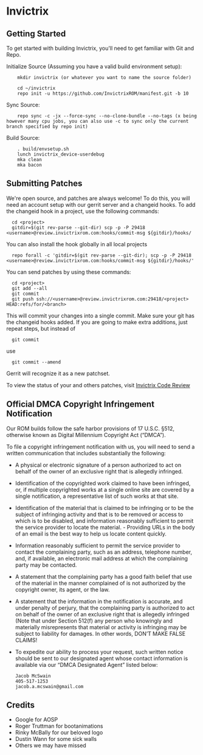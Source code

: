 # Invictrix

## Getting Started

To get started with building Invictrix, you'll need to get familiar with Git and Repo.

Initialize Source (Assuming you have a valid build environment setup):

        mkdir invictrix (or whatever you want to name the source folder)

        cd ~/invictrix
        repo init -u https://github.com/InvictrixROM/manifest.git -b 10

Sync Source:

        repo sync -c -jx --force-sync --no-clone-bundle --no-tags (x being however many cpu jobs, you can also use -c to sync only the current branch specified by repo init)

Build Source:

        . build/envsetup.sh
        lunch invictrix_device-userdebug
        mka clean
        mka bacon

## Submitting Patches

We're open source, and patches are always welcome!
To do this, you will need an account setup with our gerrit server and a changeid hooks.
To add the changeid hook in a project, use the following commands:

      cd <project>
      gitdir=$(git rev-parse --git-dir) scp -p -P 29418 <username>@review.invictrixrom.com:hooks/commit-msg ${gitdir}/hooks/

You can also install the hook globally in all local projects

      repo forall -c 'gitdir=$(git rev-parse --git-dir); scp -p -P 29418 <username>@review.invictrixrom.com:hooks/commit-msg ${gitdir}/hooks/'

You can send patches by using these commands:

      cd <project>
      git add --all
      git commit
      git push ssh://<username>@review.invictrixrom.com:29418/<project> HEAD:refs/for/<branch>

This will commit your changes into a single commit.
Make sure your git has the changeid hooks added.
If you are going to make extra additions, just repeat steps, but instead of

      git commit

use

      git commit --amend

Gerrit will recognize it as a new patchset.

To view the status of your and others patches, visit [Invictrix Code Review](https://review.invictrixrom.com)


## Official DMCA Copyright Infringement Notification

Our ROM builds follow the safe harbor provisions of 17 U.S.C. §512, otherwise known as Digital Millennium Copyright Act (“DMCA”).

To file a copyright infringement notification with us, you will need to send a written 
communication that includes substantially the following:


- A physical or electronic signature of a person authorized to act on behalf of the owner of an exclusive right that is allegedly infringed.
- Identification of the copyrighted work claimed to have been infringed, or, if multiple copyrighted works at a single online site are covered by a single notification, a representative list of such works at that site.
- Identification of the material that is claimed to be infringing or to be the subject of infringing activity and that is to be removed or access to which is to be disabled, and information reasonably sufficient to permit the service provider to locate the material. - Providing URLs in the body of an email is the best way to help us locate content quickly.
- Information reasonably sufficient to permit the service provider to contact the complaining party, such as an address, telephone number, and, if available, an electronic mail address at which the complaining party may be contacted.
- A statement that the complaining party has a good faith belief that use of the material in the manner complained of is not authorized by the copyright owner, its agent, or the law.
- A statement that the information in the notification is accurate, and under penalty of perjury, that the complaining party is authorized to act on behalf of the owner of an exclusive right that is allegedly infringed (Note that under Section 512(f) any person who knowingly and materially misrepresents that material or activity is infringing may be subject to liability for damages. In other words, DON’T MAKE FALSE CLAIMS!
- To expedite our ability to process your request, such written notice should be sent to our designated agent whose contact information is available via our “DMCA Designated Agent” listed below:

      Jacob McSwain
      405-517-1253
      jacob.a.mcswain@gmail.com

## Credits

- Google for AOSP
- Roger Truttman for bootanimations
- Rinky McBally for our beloved logo
- Dustin Wann for some sick walls
- Others we may have missed
